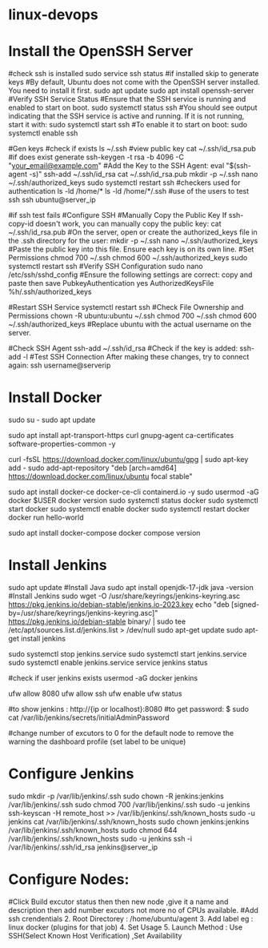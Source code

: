 # linux-devops

# Install the OpenSSH Server
#check ssh is installed
sudo service ssh status
#if installed skip to generate keys
#By default, Ubuntu does not come with the OpenSSH server installed. You need to install it first.
sudo apt update
sudo apt install openssh-server
#Verify SSH Service Status
#Ensure that the SSH service is running and enabled to start on boot.
sudo systemctl status ssh
#You should see output indicating that the SSH service is active and running. If it is not running, start it with:
sudo systemctl start ssh
#To enable it to start on boot:
sudo systemctl enable ssh

#Gen keys
#check if exists 
ls ~/.ssh
#view public key
cat ~/.ssh/id_rsa.pub
#if does exist generate
ssh-keygen -t rsa -b 4096 -C "your_email@example.com"
#Add the Key to the SSH Agent:
eval "$(ssh-agent -s)"
ssh-add ~/.ssh/id_rsa
cat ~/.ssh/id_rsa.pub
mkdir -p ~/.ssh
nano ~/.ssh/authorized_keys
sudo systemctl restart ssh
#checkers used for authentication
ls -ld /home/*
ls -ld /home/*/.ssh
#use of the users to test ssh
ssh ubuntu@server_ip

#if  ssh test fails
#Configure SSH
#Manually Copy the Public Key
If ssh-copy-id doesn't work, you can manually copy the public key:
cat ~/.ssh/id_rsa.pub
#On the server, open or create the authorized_keys file in the .ssh directory for the user:
mkdir -p ~/.ssh
nano ~/.ssh/authorized_keys
#Paste the public key into this file. Ensure each key is on its own line.
#Set Permissions
chmod 700 ~/.ssh
chmod 600 ~/.ssh/authorized_keys
sudo systemctl restart ssh
#Verify SSH Configuration
sudo nano /etc/ssh/sshd_config
#Ensure the following settings are correct: copy and paste then save
PubkeyAuthentication yes
AuthorizedKeysFile     %h/.ssh/authorized_keys

#Restart SSH Service
systemctl restart ssh
#Check File Ownership and Permissions
chown -R ubuntu:ubuntu ~/.ssh
chmod 700 ~/.ssh
chmod 600 ~/.ssh/authorized_keys
#Replace ubuntu with the actual username on the server.

#Check SSH Agent
ssh-add ~/.ssh/id_rsa
#Check if the key is added:
ssh-add -l
#Test SSH Connection
After making these changes, try to connect again:
ssh username@serverip



# Install Docker
sudo su -
sudo apt update

sudo apt install apt-transport-https curl gnupg-agent ca-certificates software-properties-common -y

curl -fsSL https://download.docker.com/linux/ubuntu/gpg | sudo apt-key add -
sudo add-apt-repository "deb [arch=amd64] https://download.docker.com/linux/ubuntu focal stable"

sudo apt install docker-ce docker-ce-cli containerd.io -y
sudo usermod -aG docker $USER
docker version
sudo systemctl status docker
sudo systemctl start docker
sudo systemctl enable docker
sudo systemctl restart docker
docker run hello-world

sudo apt install docker-compose
docker compose version


# Install Jenkins
 sudo apt update
#Install Java
sudo apt install openjdk-17-jdk 
java -version
#Install Jenkins
sudo wget -O /usr/share/keyrings/jenkins-keyring.asc \
https://pkg.jenkins.io/debian-stable/jenkins.io-2023.key
echo "deb [signed-by=/usr/share/keyrings/jenkins-keyring.asc]" \
https://pkg.jenkins.io/debian-stable binary/ | sudo tee \
/etc/apt/sources.list.d/jenkins.list > /dev/null
sudo apt-get update
sudo apt-get install jenkins

sudo systemctl stop jenkins.service
sudo systemctl start jenkins.service
sudo systemctl enable jenkins.service
service jenkins status

#check if user jenkins exists
usermod -aG docker jenkins

ufw allow 8080
ufw allow ssh
ufw enable
ufw status

#to show jenkins :
http://{ip or localhost}:8080
#to get password:
$ sudo cat /var/lib/jenkins/secrets/initialAdminPassword

#change number of excutors to 0 for the default node to remove the warning the dashboard profile  (set label to be unique)

# Configure Jenkins
sudo mkdir -p /var/lib/jenkins/.ssh
sudo chown -R jenkins:jenkins /var/lib/jenkins/.ssh
sudo chmod 700 /var/lib/jenkins/.ssh
sudo -u jenkins ssh-keyscan -H remote_host >> /var/lib/jenkins/.ssh/known_hosts
sudo -u jenkins cat /var/lib/jenkins/.ssh/known_hosts
sudo chown jenkins:jenkins /var/lib/jenkins/.ssh/known_hosts
sudo chmod 644 /var/lib/jenkins/.ssh/known_hosts
sudo -u jenkins ssh -i /var/lib/jenkins/.ssh/id_rsa jenkins@server_ip

# Configure Nodes:
#Click Build excutor status then then new node ,give it a name and  description then add number excutors not more no of CPUs available.
#Add ssh crendentials
2. Root Directorey : /home/ubuntu/agent
3. Add label eg : linux docker (plugins for that job)
4. Set Usage 
5. Launch Method : Use SSH(Select Known Host Verification) ,Set Availability
   

